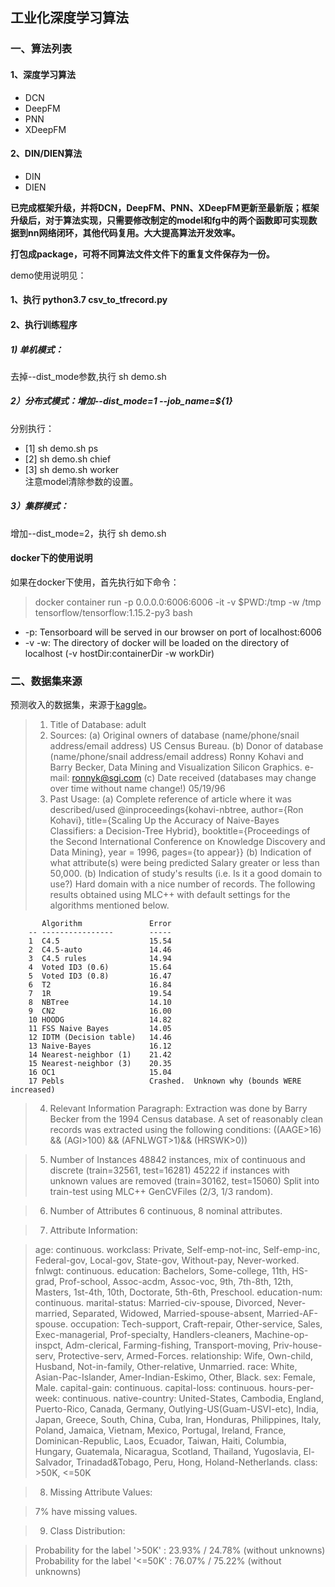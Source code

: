 ## 工业化深度学习算法

### 一、算法列表

#### 1、深度学习算法
* DCN
* DeepFM
* PNN
* XDeepFM

#### 2、DIN/DIEN算法
* DIN 
* DIEN

**已完成框架升级，并将DCN，DeepFM、PNN、XDeepFM更新至最新版；框架升级后，对于算法实现，只需要修改制定的model和fg中的两个函数即可实现数据到nn网络闭环，其他代码复用。大大提高算法开发效率。**

**打包成package，可将不同算法文件文件下的重复文件保存为一份。**

demo使用说明见：
#### 1、执行 python3.7 csv_to_tfrecord.py
#### 2、执行训练程序 
##### 1) 单机模式：
去掉--dist_mode参数,执行 sh demo.sh 
##### 2）分布式模式：增加--dist_mode=1 --job_name=${1}    
分别执行：
* [1] sh demo.sh ps
* [2] sh demo.sh chief
* [3] sh demo.sh worker    
注意model清除参数的设置。
##### 3）集群模式：
增加--dist_mode=2，执行 sh demo.sh 

#### docker下的使用说明

如果在docker下使用，首先执行如下命令：

> docker container run -p 0.0.0.0:6006:6006 -it -v $PWD:/tmp -w /tmp tensorflow/tensorflow:1.15.2-py3 bash

* -p: Tensorboard will be served in our browser on port of localhost:6006
* -v -w: The directory of docker will be loaded on the directory of localhost (-v hostDir:containerDir -w workDir)


### 二、数据集来源

预测收入的数据集，来源于[kaggle](https://www.kaggle.com/wenruliu/adult-income-dataset/data)。

> 1. Title of Database: adult
> 2. Sources:
   (a) Original owners of database (name/phone/snail address/email address)
       US Census Bureau.
   (b) Donor of database (name/phone/snail address/email address)
       Ronny Kohavi and Barry Becker, 
       Data Mining and Visualization
       Silicon Graphics.
       e-mail: ronnyk@sgi.com
   (c) Date received (databases may change over time without name change!)
       05/19/96
> 3. Past Usage:
   (a) Complete reference of article where it was described/used
        @inproceedings{kohavi-nbtree,
           author={Ron Kohavi},
           title={Scaling Up the Accuracy of Naive-Bayes Classifiers: a 
                  Decision-Tree Hybrid},
           booktitle={Proceedings of the Second International Conference on
                      Knowledge Discovery and Data Mining},
           year = 1996,
           pages={to appear}}
   (b) Indication of what attribute(s) were being predicted 
       Salary greater or less than 50,000.
   (b) Indication of study's results (i.e. Is it a good domain to use?)
       Hard domain with a nice number of records.
       The following results obtained using MLC++ with default settings
       for the algorithms mentioned below.
        
           Algorithm               Error
        -- ----------------        -----
        1  C4.5                    15.54
        2  C4.5-auto               14.46
        3  C4.5 rules              14.94
        4  Voted ID3 (0.6)         15.64
        5  Voted ID3 (0.8)         16.47
        6  T2                      16.84
        7  1R                      19.54
        8  NBTree                  14.10
        9  CN2                     16.00
        10 HOODG                   14.82
        11 FSS Naive Bayes         14.05
        12 IDTM (Decision table)   14.46
        13 Naive-Bayes             16.12
        14 Nearest-neighbor (1)    21.42
        15 Nearest-neighbor (3)    20.35
        16 OC1                     15.04
        17 Pebls                   Crashed.  Unknown why (bounds WERE increased)

> 4. Relevant Information Paragraph:
   Extraction was done by Barry Becker from the 1994 Census database.  A set
    of reasonably clean records was extracted using the following conditions:
    ((AAGE>16) && (AGI>100) && (AFNLWGT>1)&& (HRSWK>0))

> 5. Number of Instances
   48842 instances, mix of continuous and discrete    (train=32561, test=16281)
   45222 if instances with unknown values are removed (train=30162, test=15060)
   Split into train-test using MLC++ GenCVFiles (2/3, 1/3 random).

> 6. Number of Attributes 
   6 continuous, 8 nominal attributes.

> 7. Attribute Information: 

> age: continuous.
workclass: Private, Self-emp-not-inc, Self-emp-inc, Federal-gov, Local-gov, State-gov, Without-pay, Never-worked.
fnlwgt: continuous.
education: Bachelors, Some-college, 11th, HS-grad, Prof-school, Assoc-acdm, Assoc-voc, 9th, 7th-8th, 12th, Masters, 1st-4th, 10th, Doctorate, 5th-6th, Preschool.
education-num: continuous.
marital-status: Married-civ-spouse, Divorced, Never-married, Separated, Widowed, Married-spouse-absent, Married-AF-spouse.
occupation: Tech-support, Craft-repair, Other-service, Sales, Exec-managerial, Prof-specialty, Handlers-cleaners, Machine-op-inspct, Adm-clerical, Farming-fishing, Transport-moving, Priv-house-serv, Protective-serv, Armed-Forces.
relationship: Wife, Own-child, Husband, Not-in-family, Other-relative, Unmarried.
race: White, Asian-Pac-Islander, Amer-Indian-Eskimo, Other, Black.
sex: Female, Male.
capital-gain: continuous.
capital-loss: continuous.
hours-per-week: continuous.
native-country: United-States, Cambodia, England, Puerto-Rico, Canada, Germany, Outlying-US(Guam-USVI-etc), India, Japan, Greece, South, China, Cuba, Iran, Honduras, Philippines, Italy, Poland, Jamaica, Vietnam, Mexico, Portugal, Ireland, France, Dominican-Republic, Laos, Ecuador, Taiwan, Haiti, Columbia, Hungary, Guatemala, Nicaragua, Scotland, Thailand, Yugoslavia, El-Salvador, Trinadad&Tobago, Peru, Hong, Holand-Netherlands.
class: >50K, <=50K

> 8. Missing Attribute Values: 

>   7% have missing values.

> 9. Class Distribution: 

> Probability for the label '>50K'  : 23.93% / 24.78% (without unknowns)
 Probability for the label '<=50K' : 76.07% / 75.22% (without unknowns)


